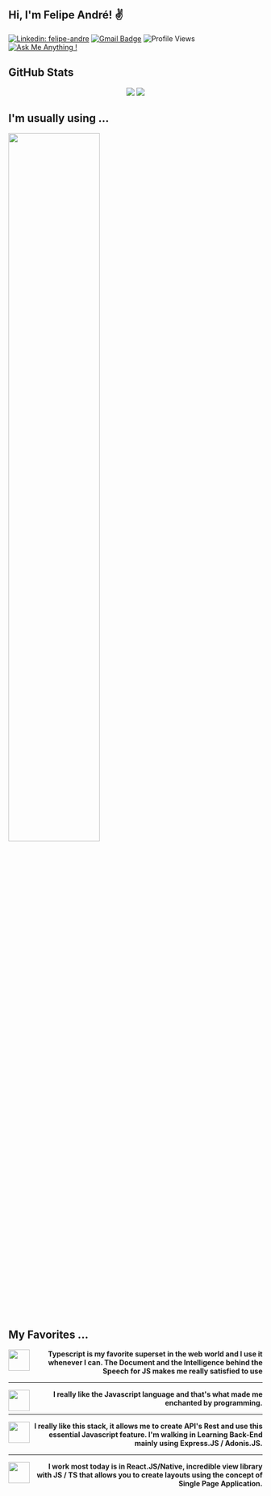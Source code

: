 <h2>Hi, I'm Felipe André! &#9996</h2>

[![Linkedin: felipe-andre](https://img.shields.io/badge/-Linkedin-blue?style=flat&logo=Linkedin&logoColor=white&link=https://www.linkedin.com/in/devfandre/)](https://www.linkedin.com/in/devfandre/)
[![Gmail Badge](https://img.shields.io/badge/-profissionalf.andre@gmail.com-c14438?style=flat-square&logo=Gmail&logoColor=white&link=mailto:profissionalf.andre@gmail.com)](mailto:profissionalf.andre@gmail.com)
![Profile Views](http://img.shields.io/badge/Profile%20Views-196-blue)
[![Ask Me Anything !](https://img.shields.io/badge/Ask%20me-anything-1abc9c.svg)](https://gitHub.com/flubyGit)

## GitHub Stats

<p align = "center">
  <img src = "https://github-readme-stats.vercel.app/api?username=flubyGit&show_icons=true&theme=midnight-purple&line_height=27">
  <img src = "https://github-readme-stats.vercel.app/api/top-langs/?username=flubyGit&theme=midnight-purple">
</p>


## I'm usually using ...

<!--START_SECTION:waka-->
<a href="https://wakatime.com">
 <img width="60%" src="https://wakatime.com/share/@3a2daa8f-75cf-4b43-8c25-6746957ff8a9/2c555a59-fb42-4375-b1ec-79117931e167.png" />
</a>

<!--END_SECTION:waka-->

## My Favorites ...
<p>
 
<img align='left' src="https://cdn.icon-icons.com/icons2/2415/PNG/48/typescript_plain_logo_icon_146316.png" width="42px"> <strong><p style="text-align:right">&nbsp;Typescript is my favorite superset in the web world and I use it whenever I can. The Document and the Intelligence behind the Speech for JS makes me really satisfied to use</p></strong>
<hr>
<img align='left' src="https://icon-icons.com/icons2/2108/PNG/48/javascript_icon_130900.png" width="42px"> <strong><p style="text-align:right">&nbsp;I really like the Javascript language and that's what made me enchanted by programming.</p></strong>
  
</p>
<hr>
<img align='left' src="https://icon-icons.com/icons2/2107/PNG/72/file_type_node_icon_130301.png" width="42px"><strong><p style="text-align:right">&nbsp;I really like this stack, it allows me to create API's Rest and use this essential Javascript feature. I'm walking in Learning Back-End mainly using Express.JS / Adonis.JS.</p></strong>

<hr>
<img align='left' src="https://icon-icons.com/icons2/2108/PNG/72/react_icon_130845.png" width="42px"><strong><p style="text-align:right">&nbsp;I work most today is in React.JS/Native, incredible view library with JS / TS that allows you to create layouts using the concept of Single Page Application.</p></strong>
 

<!--
**flubyGit/flubyGit** is a ✨ _special_ ✨ repository because its `README.md` (this file) appears on your GitHub profile.

Here are some ideas to get you started:

- 🔭 I’m currently working on ...
- 🌱 I’m currently learning ...
- 👯 I’m looking to collaborate on ...
- 🤔 I’m looking for help with ...
- 💬 Ask me about ...
- 📫 How to reach me: ...
- 😄 Pronouns: ...
- ⚡ Fun fact: ...
-->
